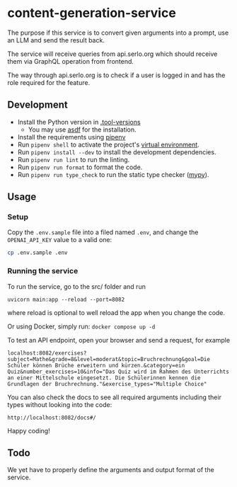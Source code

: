 # content-generation-service

The purpose if this service is to convert given arguments into a prompt, use an LLM and send the result back.

The service will receive queries from api.serlo.org which should receive them via GraphQL operation from frontend. 

The way through api.serlo.org is to check if a user is logged in and has the role required for the feature.

## Development

* Install the Python version in [.tool-versions](.tool-versions)
    * You may use [asdf](https://asdf-vm.com/) for the installation.
* Install the requirements using [pipenv](https://pipenv.pypa.io/en/latest/installation/#installing-pipenv)
* Run `pipenv shell` to activate the project's [virtual environment](https://docs.python.org/3/library/venv.html). 
* Run `pipenv install --dev` to install the development dependencies.
* Run `pipenv run lint` to run the linting.
* Run `pipenv run format` to format the code.
* Run `pipenv run type_check` to run the static type checker ([mypy](https://github.com/python/mypy)).


## Usage 

### Setup 

Copy the `.env.sample` file into a filed named `.env`, and change the `OPENAI_API_KEY` value to a valid one: 
```bash
cp .env.sample .env
```

### Running the service

To run the service, go to the src/ folder and run
```
uvicorn main:app --reload --port=8082
```
where reload is optional to well reload the app when you change the code.

Or using Docker, simply run: `docker compose up -d`

To test an API endpoint, open your browser and send a request, for example
```
localhost:8082/exercises?subject=Mathe&grade=8&level=moderat&topic=Bruchrechnung&goal=Die Schüler können Brüche erweitern und kürzen.&category=ein Quiz&number_exercises=10&info="Das Quiz wird im Rahmen des Unterrichts an einer Mittelschule eingesetzt. Die Schülerinnen kennen die Grundlagen der Bruchrechnung."&exercise_types="Multiple Choice"
```
You can also check the docs to see all required arguments including their types without looking into the code:
```
http://localhost:8082/docs#/
```
Happy coding!

## Todo

We yet have to properly define the arguments and output format of the service.
